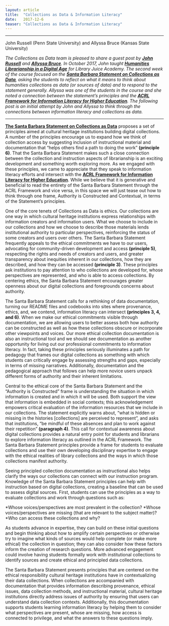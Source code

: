 ```yaml
---
layout: article
title:  "Collections as Data & Information Literacy"
date:   2017-12-6 
teaser: "Collections as Data & Information Literacy"
---
```

---
John Russell (Penn State University) and Allyssa Bruce (Kansas State University)

*The Collections as Data team is pleased to share a guest post by [**John Russell**](https://twitter.com/johnruss28) and [**Allyssa Bruce**](https://twitter.com/allyssabruce). In October 2017, John taught [**Humanities Librarianship in a Digital Age**](http://libraryjuiceacademy.com/156-humanities-digital.php) for Library Juice Academy. The second week of the course focused on the [**Santa Barbara Statement on Collections as Data**](https://collectionsasdata.github.io/statement/), asking the students to reflect on what it means to think about humanities collections as data (or sources of data) and to respond to the statement generally. Allyssa was one of the students in the course and she noted a connection between the statement’s principles and the [**ACRL Framework for Information Literacy for Higher Education**](http://www.ala.org/acrl/standards/ilframework). The following post is an initial attempt by John and Allyssa to think through the connections between information literacy and collections as data.*

---

[**The Santa Barbara Statement on Collections as Data**](https://collectionsasdata.github.io/statement/) proposes a set of principles aimed at cultural heritage institutions building digital collections. A number of the principles encourage us to expand how we think of collection access by suggesting inclusion of instructional material and documentation that “helps others find a path to doing the work” **(principle 6)**. That the Santa Barbara Statement makes such a close connection between the collection and instruction aspects of librarianship is an exciting development and something worth exploring more. As we engaged with these principles, we came to appreciate that they speak to information literacy efforts and intersect with the [**ACRL Framework for Information Literacy for Higher Education**](http://www.ala.org/acrl/standards/ilframework). While we believe that it is generative and beneficial to read the entirety of the Santa Barbara Statement through the ACRL Framework and vice versa, in this space we will just tease out how to think through one frame, Authority is Constructed and Contextual, in terms of the Statement’s principles.

One of the core tenets of Collections as Data is ethics. Our collections are one way in which cultural heritage institutions express relationships with information creators and information users. What we choose to include in our collections and how we choose to describe those materials lends institutional authority to particular perspectives, reinforcing the status of some creators and users over others. The Santa Barbara Statement frequently appeals to the ethical commitments we have to our users, advocating for community-driven development and access **(principle 5)**, respecting the rights and needs of creators and users, and greater transparency about inequities inherent in our collections, how they are described, and how they can be accessed **(principle 3)**. These principles ask institutions to pay attention to who collections are developed for, whose perspectives are represented, and who is able to access collections. By centering ethics, the Santa Barbara Statement encourages greater openness about our digital collections and foregrounds concerns about authority. 

The Santa Barbara Statement calls for a rethinking of data documentation, turning our README files and codebooks into sites where provenance, ethics, and, we contend, information literacy can intersect **(principles 3, 4, and 6)**. When we make our ethical commitments visible through documentation, we are allowing users to better assess both how authority can be constructed as well as how these collections obscure or incorporate other viewpoints and voices. Our more ethical collection documentation is also an instructional tool and we should see documentation as another opportunity for living out our professional commitments to information literacy. In fact, taking these principles seriously illuminates a path for pedagogy that frames our digital collections as something with which students can critically engage by assessing strengths and gaps, especially in terms of missing narratives. Additionally, documentation and the pedagogical approach that follows can help more novice users unpack different forms of authority and their inherent limitations.

Central to the ethical core of the Santa Barbara Statement and the “Authority is Constructed” frame is understanding the situation in which information is created and in which it will be used. Both support the view that information is embedded in social contexts; this acknowledgement empowers critical evaluation of the information resources that we include in our collections. The statement explicitly warns about, “what is hidden or missing in the histories [collections] are perceived to represent”, and asks that institutions, “be mindful of these absences and plan to work against their repetition” **(paragraph 4)**. This call for contextual awareness about digital collections provides a natural entry point for students and librarians to explore information literacy as outlined in the ACRL Framework. The Santa Barbara Statement principles provide a frame for students to evaluate collections and use their own developing disciplinary expertise to engage with the ethical realities of library collections and the ways in which those collections manifest authority.

Seeing principled collection documentation as instructional also helps clarify the ways our collections can connect with our instruction program. Knowledge of the Santa Barbara Statement principles can help with instruction based on digital collections, creating a baseline that can be used to assess digital sources. First, students can use the principles as a way to evaluate collections and work through questions such as:

*Whose voices/perspectives are most prevalent in the collection?
*Whose voices/perspectives are missing (that are relevant to the subject matter)?
*Who can access these collections and why?

As students advance in expertise, they can build on these initial questions and begin thinking about how to amplify certain perspectives or otherwise try to imagine what kinds of sources would help complete (or make more ethical) the collection in question; they can also consider how these factors inform the creation of research questions. More advanced engagement could involve having students formally work with institutional collections to identify sources and create ethical and principled data collections.

The Santa Barbara Statement presents principles that are centered on the ethical responsibility cultural heritage institutions have in contextualizing their data collections. When collections are accompanied with documentation that provides information describing provenance, ethical issues, data collection methods, and instructional material, cultural heritage institutions directly address issues of authority by ensuring that users can understand data collection contexts. Additionally, this documentation supports students learning information literacy by helping them to consider what perspectives are present, whose are missing, how access is connected to privilege, and what the answers to these questions imply. 



